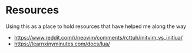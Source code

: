 Resources
===

Using this as a place to hold resources that have helped me along the way

* https://www.reddit.com/r/neovim/comments/rcttuh/initvim_vs_initlua/
* https://learnxinyminutes.com/docs/lua/

